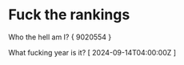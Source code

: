 # Fuck the rankings

Who the hell am I?
{ 9020554 }

What fucking year is it?
[ 2024-09-14T04:00:00Z ]
